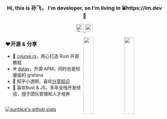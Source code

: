 <h3 align="center">Hi, this is 孙飞， I'm developer, so I'm living in ⛲️https://im.dev 🌲  </h3>

<p align="middle">
   <!--    <img src="https://komarev.com/ghpvc/?username=sunface" alt="10000" height="23px"/> -->

   <a href="https://www.zhihu.com/people/iSunface/columns">
      <img alt="Sunface | 知乎" height="25px" src="https://ss1.baidu.com/6ONXsjip0QIZ8tyhnq/it/u=493147230,3096476255&amp;fm=195&amp;app=88&amp;f=JPEG?w=200&amp;h=200">
   </a>
   
   <a href="https://twitter.com/isunface">
      <img alt="sunface | Twitter" height="25px" src="https://raw.githubusercontent.com/anuraghazra/anuraghazra/master/assets/twitter.svg" />
   </a>
</p>
  
  <a href="https://www.zhihu.com/people/iSunface/columns">
      <img src="https://pic2.zhimg.com/v2-aa6490783b00fb1733e8b52f2f657647_xll.jpg" align="right"  width="25%" />
   </a>
   <a href="https://github.com/sunface/rust-course">
   <img src="https://github.com/sunface/sunface/blob/master/assets/ferris.gif" align="right" width="25%"/>
   </a>


### ❤️开源 & 分享

- 📖 [course.rs](https://github.com/sunface/rust-course)，用心打造 Rust 开源教程
- ⚒️ [datav](https://github.com/sunface/datav)，开源 APM，同时也是轻量级的 grafana
- 📝 知乎小透明，喜欢[分享知识](https://www.zhihu.com/people/iSunface/columns)
- 🎊 喜欢Rust & JS，多年全栈开发经验，擅于团队管理和人才培养

<br />



<a href="https://github.com/anuraghazra/github-readme-stats">
   <img align="center"   src="https://github-readme-stats.vercel.app/api?username=sunface&show_icons=true&include_all_commits=true&theme=default&hide_border=true&hide=prs" alt="sunface's github stats" /> 
</a>
<!-- <a href="https://github.com/anuraghazra/convoychat">
  <img   align="center" src="https://github-readme-stats.vercel.app/api/top-langs/?username=sunface&layout=compact&theme=default&hide_border=true" />
</a> -->

<!-- | <img align="center"   src="https://github-readme-stats.vercel.app/api?username=sunface&show_icons=true&include_all_commits=true&theme=tokyonight&hide_border=true&hide=prs" alt="sunface's github stats" /> | <img   align="center" src="https://github-readme-stats.vercel.app/api/top-langs/?username=sunface&layout=compact&theme=tokyonight&hide_border=true" /> |
| ------------- | ------------- | -->

<!-- ### 🔪 菜刀出鞘


<a href="https://github.com/sunface/rust-course">
  <img  src="https://github-readme-stats.vercel.app/api/pin/?username=sunface&repo=rust-course&theme=tokyonight&hide_border=true" />
</a>
<a href="https://github.com/sunface/datav">
  <img  src="https://github-readme-stats.vercel.app/api/pin/?username=sunface&repo=datav&theme=tokyonight&hide_border=true" />
</a> -->





